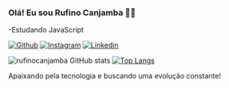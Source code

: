 
### Olá! Eu sou Rufino Canjamba 🖐🏾

-Estudando JavaScript

[![Github](	https://img.shields.io/badge/GitHub-100000?style=for-the-badge&logo=github&logoColor=white)](https://github.com/rufinocanjamba)
[![Instagram](https://img.shields.io/badge/Instagram-E4405F?style=for-the-badge&logo=instagram&logoColor=white)](instagram.com/rufinocanjamba/)
[![Linkedin](https://img.shields.io/badge/LinkedIn-0077B5?style=for-the-badge&logo=linkedin&logoColor=white)](https://www.linkedin.com/in/rufino-canjamba-163b97243/)

![rufinocanjamba GitHub stats](https://github-readme-stats.vercel.app/api?username=rufinocanjamba&show_icons=true&theme=tokyonight)
[![Top Langs](https://github-readme-stats.vercel.app/api/top-langs/?username=rufinocanjamba&layout=compact&theme=tokyonight)](https://github.com/rufinocanjamba)

<!-- <div style="display: inline-block"><br>
    <img align="center"alt="html5"src="https://img.shields.io/badge/HTML5-E34F26?style=for-the-badge&logo=html5&logoColor=white">
      <img align="center"alt="css"src="https://img.shields.io/badge/CSS3-1572B6?style=for-the-badge&logo=css3&logoColor=white">
</div><br> <hr> -->

Apaixando pela tecnologia e buscando uma evolução constante!
<br>
